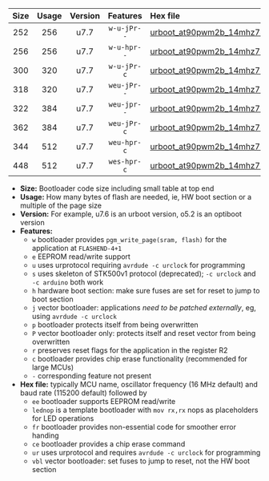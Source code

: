 |Size|Usage|Version|Features|Hex file|
|:-:|:-:|:-:|:-:|:--|
|252|256|u7.7|`w-u-jPr--`|[urboot_at90pwm2b_14mhz7456_38400bps_lednop_ur_vbl.hex](https://raw.githubusercontent.com/stefanrueger/urboot.hex/main/mcus/at90pwm2b/fcpu_14mhz7456/38400_bps/urboot_at90pwm2b_14mhz7456_38400bps_lednop_ur_vbl.hex)|
|256|256|u7.7|`w-u-hpr--`|[urboot_at90pwm2b_14mhz7456_38400bps_lednop_fr_ur.hex](https://raw.githubusercontent.com/stefanrueger/urboot.hex/main/mcus/at90pwm2b/fcpu_14mhz7456/38400_bps/urboot_at90pwm2b_14mhz7456_38400bps_lednop_fr_ur.hex)|
|300|320|u7.7|`w-u-jPr-c`|[urboot_at90pwm2b_14mhz7456_38400bps_lednop_fr_ce_ur_vbl.hex](https://raw.githubusercontent.com/stefanrueger/urboot.hex/main/mcus/at90pwm2b/fcpu_14mhz7456/38400_bps/urboot_at90pwm2b_14mhz7456_38400bps_lednop_fr_ce_ur_vbl.hex)|
|318|320|u7.7|`weu-jPr--`|[urboot_at90pwm2b_14mhz7456_38400bps_ee_lednop_ur_vbl.hex](https://raw.githubusercontent.com/stefanrueger/urboot.hex/main/mcus/at90pwm2b/fcpu_14mhz7456/38400_bps/urboot_at90pwm2b_14mhz7456_38400bps_ee_lednop_ur_vbl.hex)|
|322|384|u7.7|`weu-jpr--`|[urboot_at90pwm2b_14mhz7456_38400bps_ee_lednop_fr_ur_vbl.hex](https://raw.githubusercontent.com/stefanrueger/urboot.hex/main/mcus/at90pwm2b/fcpu_14mhz7456/38400_bps/urboot_at90pwm2b_14mhz7456_38400bps_ee_lednop_fr_ur_vbl.hex)|
|362|384|u7.7|`weu-jPr-c`|[urboot_at90pwm2b_14mhz7456_38400bps_ee_lednop_fr_ce_ur_vbl.hex](https://raw.githubusercontent.com/stefanrueger/urboot.hex/main/mcus/at90pwm2b/fcpu_14mhz7456/38400_bps/urboot_at90pwm2b_14mhz7456_38400bps_ee_lednop_fr_ce_ur_vbl.hex)|
|344|512|u7.7|`weu-hpr-c`|[urboot_at90pwm2b_14mhz7456_38400bps_ee_lednop_fr_ce_ur.hex](https://raw.githubusercontent.com/stefanrueger/urboot.hex/main/mcus/at90pwm2b/fcpu_14mhz7456/38400_bps/urboot_at90pwm2b_14mhz7456_38400bps_ee_lednop_fr_ce_ur.hex)|
|448|512|u7.7|`wes-hpr-c`|[urboot_at90pwm2b_14mhz7456_38400bps_ee_lednop_fr_ce.hex](https://raw.githubusercontent.com/stefanrueger/urboot.hex/main/mcus/at90pwm2b/fcpu_14mhz7456/38400_bps/urboot_at90pwm2b_14mhz7456_38400bps_ee_lednop_fr_ce.hex)|

- **Size:** Bootloader code size including small table at top end
- **Usage:** How many bytes of flash are needed, ie, HW boot section or a multiple of the page size
- **Version:** For example, u7.6 is an urboot version, o5.2 is an optiboot version
- **Features:**
  + `w` bootloader provides `pgm_write_page(sram, flash)` for the application at `FLASHEND-4+1`
  + `e` EEPROM read/write support
  + `u` uses urprotocol requiring `avrdude -c urclock` for programming
  + `s` uses skeleton of STK500v1 protocol (deprecated); `-c urclock` and `-c arduino` both work
  + `h` hardware boot section: make sure fuses are set for reset to jump to boot section
  + `j` vector bootloader: applications *need to be patched externally*, eg, using `avrdude -c urclock`
  + `p` bootloader protects itself from being overwritten
  + `P` vector bootloader only: protects itself and reset vector from being overwritten
  + `r` preserves reset flags for the application in the register R2
  + `c` bootloader provides chip erase functionality (recommended for large MCUs)
  + `-` corresponding feature not present
- **Hex file:** typically MCU name, oscillator frequency (16 MHz default) and baud rate (115200 default) followed by
  + `ee` bootloader supports EEPROM read/write
  + `lednop` is a template bootloader with `mov rx,rx` nops as placeholders for LED operations
  + `fr` bootloader provides non-essential code for smoother error handing
  + `ce` bootloader provides a chip erase command
  + `ur` uses urprotocol and requires `avrdude -c urclock` for programming
  + `vbl` vector bootloader: set fuses to jump to reset, not the HW boot section
